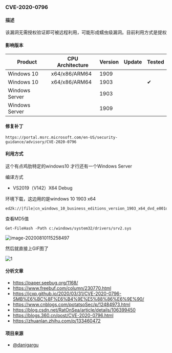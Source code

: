 ### CVE-2020-0796

#### 描述

该漏洞无需授权验证即可被远程利用，可能形成蠕虫级漏洞。目前利用方式是提权

#### 影响版本

| Product        | CPU Architecture | Version | Update | Tested             |
| -------------- | ---------------- | ------- | ------ | ------------------ |
| Windows 10     | x64/x86/ARM64    | 1909    |        |                    |
| Windows 10     | x64/x86/ARM64    | 1903    |        | &#10004; |
| Windows Server |                  | 1903    |        |                    |
| Windows Server |                  | 1909    |        |                    |

#### 修复补丁

```
https://portal.msrc.microsoft.com/en-US/security-guidance/advisory/CVE-2020-0796
```

#### 利用方式

这个有点鸡肋特定的windows10 才行还有一个Windows Server

编译方式

- VS2019（V142）X64 Debug

环境下载，这边用的是windows 10 1903 x64

```
ed2k://|file|cn_windows_10_business_editions_version_1903_x64_dvd_e001dd2c.iso|4815527936|47D4C57E638DF8BF74C59261E2CE702D|/
```

查看MD5值

```
Get-FileHash -Path c:/windows/system32/drivers/srv2.sys
```

![image-20200810115258497](https://github.com/Ascotbe/Random-img/blob/master/WindowsKernelExploits/5.png?raw=true)

然后就直接上GIF图了

![1](https://github.com/Ascotbe/Random-img/blob/master/WindowsKernelExploits/6.gif?raw=true)

#### 分析文章
- https://paper.seebug.org/1168/
- https://www.freebuf.com/column/230770.html
- https://jcxp.github.io/2020/03/31/CVE-2020-0796-SMB%E6%BC%8F%E6%B4%9E%E5%88%86%E6%9E%90/
- https://www.cnblogs.com/potatsoSec/p/12484973.html
- https://blog.csdn.net/RatOnSea/article/details/106399450
- https://blogs.360.cn/post/CVE-2020-0796.html
- https://zhuanlan.zhihu.com/p/133460472

#### 项目来源

- [@danigargu](https://github.com/danigargu/CVE-2020-0796)


